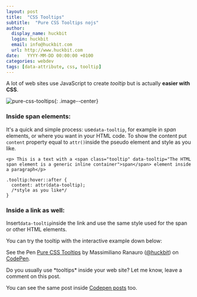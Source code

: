 ```yaml
---
layout: post
title:  "CSS Tooltips"
subtitle:  "Pure CSS Tooltips nojs"
author:
  display_name: huckbit
  login: huckbit
  email: info@huckbit.com
  url: http://www.huckbit.com
date:   YYYY-MM-DD 00:00:00 +0100
categories: webdev
tags: [data-attribute, css, tooltip]
---
```

A lot of web sites use JavaScript to create *tooltip* but is actually **easier with CSS**.

![pure-css-tooltips](https://gitlab.com/huckbit/blog-images/raw/master/images/css-tooltip.png){: .image--center}

### Inside span elements:

It's a quick and simple process: use`data-tooltip`, for example in *span* elements, or where you want in your HTML code. To show the content put `content` property equal to `attr()`inside the pseudo element and style as you like.

```
<p> This is a text with a <span class="tooltip" data-tooltip="The HTML span element is a generic inline container">span</span> element inside a paragraph</p>
```

```
.tooltip:hover::after {
  content: attr(data-tooltip);
  /*style as you like*/
}
```

### Inside a link as well:

Insert`data-tooltip`inside the link and use the same style used for the span or other HTML elements.

You can try the tooltip with the interactive example down below:

<p data-height="300" data-theme-id="24562" data-slug-hash="VjAmoQ" data-default-tab="result" data-user="huckbit" data-embed-version="2" class="codepen">See the Pen <a href="http://codepen.io/huckbit/pen/VjAmoQ/">Pure CSS Tooltips</a> by Massimiliano Ranauro (<a href="http://codepen.io/huckbit">@huckbit</a>) on <a href="http://codepen.io">CodePen</a>.</p>
<script async src="//assets.codepen.io/assets/embed/ei.js"></script>
Do you usually use *tooltips* inside your web site? Let me know, leave a comment on this post.

You can see the same post inside [Codepen posts](http://codepen.io/huckbit/post/pure-css-tooltips) too.

